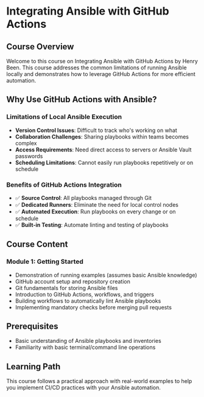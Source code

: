 # Integrating Ansible with GitHub Actions

## Course Overview
Welcome to this course on Integrating Ansible with GitHub Actions by Henry Been. This course addresses the common limitations of running Ansible locally and demonstrates how to leverage GitHub Actions for more efficient automation.

## Why Use GitHub Actions with Ansible?

### Limitations of Local Ansible Execution
- **Version Control Issues**: Difficult to track who's working on what
- **Collaboration Challenges**: Sharing playbooks within teams becomes complex
- **Access Requirements**: Need direct access to servers or Ansible Vault passwords
- **Scheduling Limitations**: Cannot easily run playbooks repetitively or on schedule

### Benefits of GitHub Actions Integration
- ✅ **Source Control**: All playbooks managed through Git
- ✅ **Dedicated Runners**: Eliminate the need for local control nodes
- ✅ **Automated Execution**: Run playbooks on every change or on schedule
- ✅ **Built-in Testing**: Automate linting and testing of playbooks

## Course Content

### Module 1: Getting Started
- Demonstration of running examples (assumes basic Ansible knowledge)
- GitHub account setup and repository creation
- Git fundamentals for storing Ansible files
- Introduction to GitHub Actions, workflows, and triggers
- Building workflows to automatically lint Ansible playbooks
- Implementing mandatory checks before merging pull requests

## Prerequisites
- Basic understanding of Ansible playbooks and inventories
- Familiarity with basic terminal/command line operations

## Learning Path
This course follows a practical approach with real-world examples to help you implement CI/CD practices with your Ansible automation.
